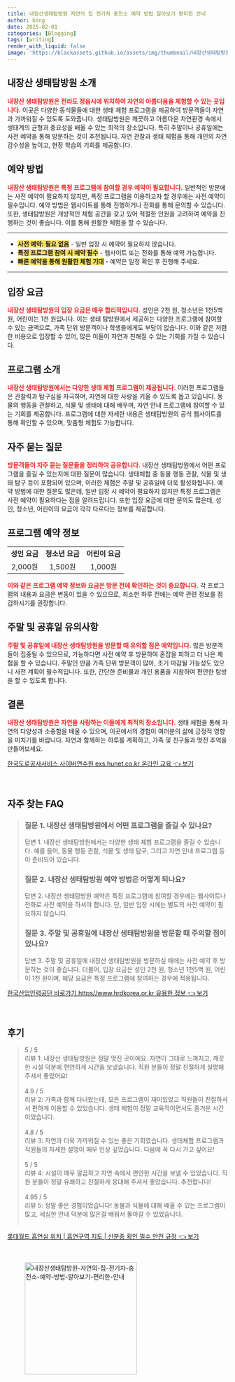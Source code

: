 ```yaml
---
title: 내장산생태탐방원 자연의 집 전기차 충전소 예약 방법 알아보기 편리한 안내
author: bing
date: 2025-02-01
categories: [Blogging]
tags: [writing]
render_with_liquid: false
image: 'https://blackassets.github.io/assets/img/thumbnail/내장산생태탐방원-자연의-집-전기차-충전소-예약-방법-알아보기-편리한-안내.webp'
---
```



<h2 id='내장산_생태탐방원_소개'>내장산 생태탐방원 소개</h2>

<p><b><span style="color: #ee2323;">내장산 생태탐방원은 전라도 정읍시에 위치하여 자연의 아름다움을 체험할 수 있는 곳입니다.</span></b> 이곳은 다양한 동식물들에 대한 생태 체험 프로그램을 제공하여 방문객들이 자연과 가까워질 수 있도록 도와줍니다. 생태탐방원은 깨끗하고 아름다운 자연환경 속에서 생태계의 균형과 중요성을 배울 수 있는 최적의 장소입니다. 특히 주말이나 공휴일에는 사전 예약을 통해 방문하는 것이 추천됩니다. 자연 관찰과 생태 체험을 통해 개인의 자연 감수성을 높이고, 현장 학습의 기회를 제공합니다.</p>

<h2 id='예약_방법'>예약 방법</h2>

<p><b><span style="color: #ee2323;">내장산 생태탐방원은 특정 프로그램에 참여할 경우 예약이 필요합니다.</span></b> 일반적인 방문에는 사전 예약이 필요하지 않지만, 특정 프로그램을 이용하고자 할 경우에는 사전 예약이 필수입니다. 예약 방법은 웹사이트를 통해 진행하거나 전화를 통해 문의할 수 있습니다. 또한, 생태탐방원은 개방적인 체험 공간을 갖고 있어 적절한 인원을 고려하여 예약을 진행하는 것이 좋습니다. 이를 통해 원활한 체험을 할 수 있습니다.</p>

<hr />

<ul>
    <li><b><span style="background-color: #ffe066;">사전 예약: 필요 없음</span></b> - 일반 입장 시 예약이 필요하지 않습니다.</li>
    <li><b><span style="background-color: #ffe066;">특정 프로그램 참여 시 예약 필수</span></b> - 웹사이트 또는 전화를 통해 예약 가능합니다.</li>
    <li><b><span style="background-color: #ffe066;">빠른 예약을 통해 원활한 체험 기대</span></b> - 예약은 일정 확인 후 진행해 주세요.</li>
</ul>

<hr />

<h2 id='입장_요금'>입장 요금</h2>

<p><b><span style="color: #ee2323;">내장산 생태탐방원의 입장 요금은 매우 합리적입니다.</span></b> 성인은 2천 원, 청소년은 1천5백 원, 어린이는 1천 원입니다. 이는 생태 탐방원에서 제공하는 다양한 프로그램에 참여할 수 있는 금액으로, 가족 단위 방문객이나 학생들에게도 부담이 없습니다. 이와 같은 저렴한 비용으로 입장할 수 있어, 많은 이들이 자연과 친해질 수 있는 기회를 가질 수 있습니다.</p>

<h2 id='프로그램_소개'>프로그램 소개</h2>

<p><b><span style="color: #ee2323;">내장산 생태탐방원에서는 다양한 생태 체험 프로그램이 제공됩니다.</span></b> 이러한 프로그램들은 관찰력과 탐구심을 자극하며, 자연에 대한 사랑을 키울 수 있도록 돕고 있습니다. 동물의 행동을 관찰하고, 식물 및 생태에 대해 배우며, 자연 안내 프로그램에 참여할 수 있는 기회를 제공합니다. 프로그램에 대한 자세한 내용은 생태탐방원의 공식 웹사이트를 통해 확인할 수 있으며, 맞춤형 체험도 가능합니다.</p>

<h2 id='자주_묻는_질문'>자주 묻는 질문</h2>

<p><b><span style="color: #ee2323;">방문객들이 자주 묻는 질문들을 정리하여 공유합니다.</span></b> 내장산 생태탐방원에서 어떤 프로그램을 즐길 수 있는지에 대한 질문이 많습니다. 생태체험 중 동물 행동 관찰, 식물 및 생태 탐구 등이 포함되어 있으며, 이러한 체험은 주말 및 공휴일에 더욱 활성화됩니다. 예약 방법에 대한 질문도 많은데, 일반 입장 시 예약이 필요하지 않지만 특정 프로그램은 사전 예약이 필요하다는 점을 알려드립니다. 또한 입장 요금에 대한 문의도 많은데, 성인, 청소년, 어린이의 요금이 각각 다르다는 정보를 제공합니다.</p>

<h2 id='프로그램_예약_정보'>프로그램 예약 정보</h2>

<table>
    <tr>
        <td style="text-align: center; height: 17px;"><b>성인 요금</b></td>
        <td style="text-align: center; height: 17px;"><b>청소년 요금</b></td>
        <td style="text-align: center; height: 17px;"><b>어린이 요금</b></td>
    </tr>
    <tr>
        <td style="text-align: center; height: 17px;">2,000원</td>
        <td style="text-align: center; height: 17px;">1,500원</td>
        <td style="text-align: center; height: 17px;">1,000원</td>
    </tr>
</table>

<p><b><span style="color: #ee2323;">이와 같은 프로그램 예약 정보와 요금은 방문 전에 확인하는 것이 중요합니다.</span></b> 각 프로그램의 내용과 요금은 변동이 있을 수 있으므로, 최소한 하루 전에는 예약 관련 정보를 점검하시기를 권장합니다.</p>

<h2 id='주말_공휴일_유의사항'>주말 및 공휴일 유의사항</h2>

<p><b><span style="color: #ee2323;">주말 및 공휴일에 내장산 생태탐방원을 방문할 때 유의할 점은 예약입니다.</span></b> 많은 방문객들이 집중될 수 있으므로, 가능하다면 사전 예약 후 방문하여 혼잡을 피하고 더 나은 체험을 할 수 있습니다. 주말인 만큼 가족 단위 방문객이 많아, 조기 마감될 가능성도 있으니 사전 계획이 필수적입니다. 또한, 간단한 준비물과 개인 용품을 지참하여 편안한 탐방을 할 수 있도록 합니다.</p>

<h2 id='결론'>결론</h2>

<p><b><span style="color: #ee2323;">내장산 생태탐방원은 자연을 사랑하는 이들에게 최적의 장소입니다.</span></b> 생태 체험을 통해 자연의 다양성과 소중함을 배울 수 있으며, 이곳에서의 경험이 여러분의 삶에 긍정적 영향을 미치기를 바랍니다. 자연과 함께하는 하루를 계획하고, 가족 및 친구들과 멋진 추억을 만들어보세요.</p>


<p><a class="click-button" title="한국도로공사서비스 사이버연수원 exs.hunet.co.kr 온라인 교육" href="https://blackassets.github.io/posts/%ED%95%9C%EA%B5%AD%EB%8F%84%EB%A1%9C%EA%B3%B5%EC%82%AC%EC%84%9C%EB%B9%84%EC%8A%A4-%EC%82%AC%EC%9D%B4%EB%B2%84%EC%97%B0%EC%88%98%EC%9B%90-exs.hunet.co.kr-%EC%98%A8%EB%9D%BC%EC%9D%B8-%EA%B5%90%EC%9C%A1/" rel="dofollow">한국도로공사서비스 사이버연수원 exs.hunet.co.kr 온라인 교육 👈 보기</a></p><br>
<h2 id='자주_찾는_FAQ'>자주 찾는 FAQ</h2>
<div itemscope="" itemtype="https://schema.org/FAQPage"> 
<blockquote> 
<div itemscope="" itemprop="mainEntity" itemtype="https://schema.org/Question"> 
<h3 itemprop="name">질문 1. 내장산 생태탐방원에서 어떤 프로그램을 즐길 수 있나요?</h3> 
<div itemscope="" itemprop="acceptedAnswer" itemtype="https://schema.org/Answer"> 
<span itemprop="text"> 
<p>답변 1. 내장산 생태탐방원에서는 다양한 생태 체험 프로그램을 즐길 수 있습니다. 예를 들어, 동물 행동 관찰, 식물 및 생태 탐구, 그리고 자연 안내 프로그램 등이 준비되어 있습니다.</p> 
</span> 
</div> 
</div> 

<div itemscope="" itemprop="mainEntity" itemtype="https://schema.org/Question"> 
<h3 itemprop="name">질문 2. 내장산 생태탐방원 예약 방법은 어떻게 되나요?</h3> 
<div itemscope="" itemprop="acceptedAnswer" itemtype="https://schema.org/Answer"> 
<span itemprop="text"> 
<p>답변 2. 내장산 생태탐방원 예약은 특정 프로그램에 참여할 경우에는 웹사이트나 전화로 사전 예약을 하셔야 합니다. 단, 일반 입장 시에는 별도의 사전 예약이 필요하지 않습니다.</p> 
</span> 
</div> 
</div> 

<div itemscope="" itemprop="mainEntity" itemtype="https://schema.org/Question"> 
<h3 itemprop="name">질문 3. 주말 및 공휴일에 내장산 생태탐방원을 방문할 때 주의할 점이 있나요?</h3> 
<div itemscope="" itemprop="acceptedAnswer" itemtype="https://schema.org/Answer"> 
<span itemprop="text"> 
<p>답변 3. 주말 및 공휴일에 내장산 생태탐방원을 방문하실 때에는 사전 예약 후 방문하는 것이 좋습니다. 더불어, 입장 요금은 성인 2천 원, 청소년 1천5백 원, 어린이 1천 원이며, 해당 요금은 특정 프로그램에 참여하는 경우에 적용됩니다.</p> 
</span> 
</div> 
</div> 
</blockquote> 
</div>
<p><a class="click-button" title="한국산업인력공단 바로가기 https//www.hrdkorea.or.kr 유용한 정보" href="https://blackassets.github.io/posts/%ED%95%9C%EA%B5%AD%EC%82%B0%EC%97%85%EC%9D%B8%EB%A0%A5%EA%B3%B5%EB%8B%A8-%EB%B0%94%EB%A1%9C%EA%B0%80%EA%B8%B0-httpswww.hrdkorea.or.kr-%EC%9C%A0%EC%9A%A9%ED%95%9C-%EC%A0%95%EB%B3%B4/" rel="dofollow">한국산업인력공단 바로가기 https//www.hrdkorea.or.kr 유용한 정보 👈 보기</a></p><br>
<h2 id='후기'>후기</h2>
<div itemscope itemtype="https://schema.org/Product">
  <blockquote>
  <div itemprop="review" itemscope itemtype="https://schema.org/Review">
      <div itemprop="reviewRating" itemscope itemtype="https://schema.org/Rating"> <span itemprop="ratingValue">5</span> / <span itemprop="bestRating">5</span> </div>
      <span itemprop="reviewBody">리뷰 1: 내장산 생태탐방원은 정말 멋진 곳이에요. 자연이 그대로 느껴지고, 깨끗한 시설 덕분에 편안하게 시간을 보냈습니다. 직원 분들이 정말 친절하게 설명해 주셔서 좋았어요!</span>
  </div>
  <br>
  <div itemprop="review" itemscope itemtype="https://schema.org/Review">
      <div itemprop="reviewRating" itemscope itemtype="https://schema.org/Rating"> <span itemprop="ratingValue">4.9</span> / <span itemprop="bestRating">5</span> </div>
      <span itemprop="reviewBody">리뷰 2: 가족과 함께 다녀왔는데, 모든 프로그램이 재미있었고 직원들이 친절하셔서 편하게 이용할 수 있었습니다. 생태 체험이 정말 교육적이면서도 즐거운 시간이었습니다.</span>
  </div>
  <br>
  <div itemprop="review" itemscope itemtype="https://schema.org/Review">
      <div itemprop="reviewRating" itemscope itemtype="https://schema.org/Rating"> <span itemprop="ratingValue">4.8</span> / <span itemprop="bestRating">5</span> </div>
      <span itemprop="reviewBody">리뷰 3: 자연과 더욱 가까워질 수 있는 좋은 기회였습니다. 생태체험 프로그램과 직원들의 자세한 설명이 매우 인상 깊었습니다. 다음에 꼭 다시 가고 싶어요!</span>
  </div>
  <br>
  <div itemprop="review" itemscope itemtype="https://schema.org/Review">
      <div itemprop="reviewRating" itemscope itemtype="https://schema.org/Rating"> <span itemprop="ratingValue">5</span> / <span itemprop="bestRating">5</span> </div>
      <span itemprop="reviewBody">리뷰 4: 시설이 매우 깔끔하고 자연 속에서 편안한 시간을 보낼 수 있었습니다. 직원 분들이 정말 유쾌하고 친절하게 응대해 주셔서 좋았습니다. 추천합니다!</span>
  </div>
  <br>
  <div itemprop="review" itemscope itemtype="https://schema.org/Review">
      <div itemprop="reviewRating" itemscope itemtype="https://schema.org/Rating"> <span itemprop="ratingValue">4.95</span> / <span itemprop="bestRating">5</span> </div>
      <span itemprop="reviewBody">리뷰 5: 정말 좋은 경험이었습니다! 동물과 식물에 대해 배울 수 있는 프로그램이 많고, 세심한 안내 덕분에 많은걸 배워서 돌아갈 수 있었습니다.</span>
  </div>
  <br>
  </blockquote>
</div>
<p><a class="click-button" title="롯데월드 흡연실 위치 | 흡연구역 지도 | 신분증 확인 필수 안전 규정" href="https://blackassets.github.io/posts/%EB%A1%AF%EB%8D%B0%EC%9B%94%EB%93%9C-%ED%9D%A1%EC%97%B0%EC%8B%A4-%EC%9C%84%EC%B9%98-%ED%9D%A1%EC%97%B0%EA%B5%AC%EC%97%AD-%EC%A7%80%EB%8F%84-%EC%8B%A0%EB%B6%84%EC%A6%9D-%ED%99%95%EC%9D%B8-%ED%95%84%EC%88%98-%EC%95%88%EC%A0%84-%EA%B7%9C%EC%A0%95/" rel="dofollow">롯데월드 흡연실 위치 | 흡연구역 지도 | 신분증 확인 필수 안전 규정 👈 보기</a></p><br>
<figure class="image"><img src="https://blackassets.github.io/assets/img/thumbnail/내장산생태탐방원-자연의-집-전기차-충전소-예약-방법-알아보기-편리한-안내.webp" alt="내장산생태탐방원-자연의-집-전기차-충전소-예약-방법-알아보기-편리한-안내" width="256" height="256"></figure>